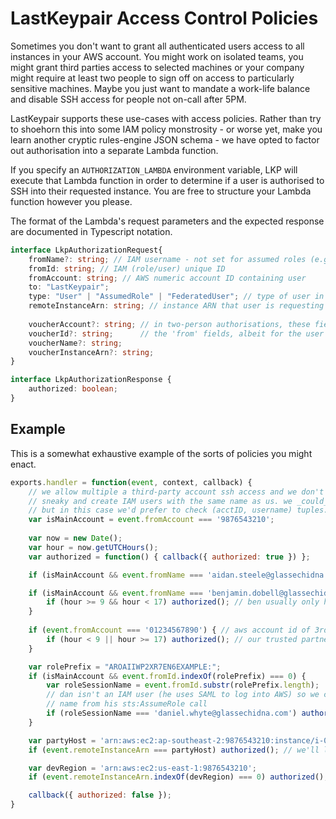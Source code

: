 # LastKeypair Access Control Policies

Sometimes you don't want to grant all authenticated users access to all instances 
in your AWS account. You might work on isolated teams, you might grant third 
parties access to selected machines or your company might require at least two 
people to sign off on access to particularly sensitive machines. Maybe you just 
want to mandate a work-life balance and disable SSH access for people not 
on-call after 5PM.

LastKeypair supports these use-cases with access policies. Rather than try to 
shoehorn this into some IAM policy monstrosity - or worse yet, make you learn
another cryptic rules-engine JSON schema - we have opted to factor out authorisation
into a separate Lambda function.

If you specify an `AUTHORIZATION_LAMBDA` environment variable, LKP will execute
that Lambda function in order to determine if a user is authorised to SSH into
their requested instance. You are free to structure your Lambda function however
you please. 

The format of the Lambda's request parameters and the expected response are 
documented in Typescript notation. 

```typescript
interface LkpAuthorizationRequest{
    fromName?: string; // IAM username - not set for assumed roles (e.g. SAML users)
    fromId: string; // IAM (role/user) unique ID 
    fromAccount: string; // AWS numeric account ID containing user
    to: "LastKeypair";
    type: "User" | "AssumedRole" | "FederatedUser"; // type of user in 'from' fields
    remoteInstanceArn: string; // instance ARN that user is requesting access to
    
    voucherAccount?: string; // in two-person authorisations, these fields mirror 
    voucherId?: string;      // the 'from' fields, albeit for the user doing the "vouching" 
    voucherName?: string;
    voucherInstanceArn?: string;
}

interface LkpAuthorizationResponse {
    authorized: boolean;
}
```

## Example

This is a somewhat exhaustive example of the sorts of policies you might enact.

```javascript
exports.handler = function(event, context, callback) {
    // we allow multiple a third-party account ssh access and we don't want them to be
    // sneaky and create IAM users with the same name as us. we _could_ use IAM unique IDs
    // but in this case we'd prefer to check (acctID, username) tuples.
    var isMainAccount = event.fromAccount === '9876543210';
    
    var now = new Date();
    var hour = now.getUTCHours();
    var authorized = function() { callback({ authorized: true }) };

    if (isMainAccount && event.fromName === 'aidan.steele@glassechidna.com.au') authorized(); // aidan is all powerful

    if (isMainAccount && event.fromName === 'benjamin.dobell@glassechidna.com.au') {
        if (hour >= 9 && hour < 17) authorized(); // ben usually only has access during work hours
    }
    
    if (event.fromAccount === '01234567890') { // aws account id of 3rd-party support provider
        if (hour < 9 || hour >= 17) authorized(); // our trusted partner is allowed in outside of work hours
    }

    var rolePrefix = "AROAIIWP2XR7EN6EXAMPLE:";
    if (isMainAccount && event.fromId.indexOf(rolePrefix) === 0) {
        var roleSessionName = event.fromId.substr(rolePrefix.length);
        // dan isn't an IAM user (he uses SAML to log into AWS) so we check the role session
        // name from his sts:AssumeRole call
        if (roleSessionName === 'daniel.whyte@glassechidna.com') authorized();
    }

    var partyHost = 'arn:aws:ec2:ap-southeast-2:9876543210:instance/i-0123abcd';
    if (event.remoteInstanceArn === partyHost) authorized(); // we'll let anyone on our party box

    var devRegion = 'arn:aws:ec2:us-east-1:9876543210';
    if (event.remoteInstanceArn.indexOf(devRegion) === 0) authorized(); // the dev region is a free-for-all

    callback({ authorized: false });
}
```
